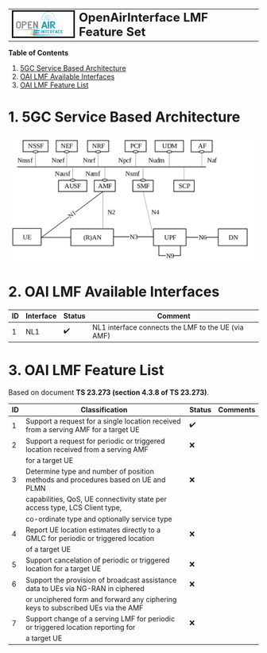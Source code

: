 <table style="border-collapse: collapse; border: none;">
  <tr style="border-collapse: collapse; border: none;">
    <td style="border-collapse: collapse; border: none;">
      <a href="http://www.openairinterface.org/">
         <img src="./images/oai_final_logo.png" alt="" border=3 height=50 width=150>
         </img>
      </a>
    </td>
    <td style="border-collapse: collapse; border: none; vertical-align: center;">
      <b><font size = "5">OpenAirInterface LMF Feature Set</font></b>
    </td>
  </tr>
</table>

**Table of Contents**

1. [5GC Service Based Architecture](#1-5gc-service-based-architecture)
2. [OAI LMF Available Interfaces](#2-oai-lmf-available-interfaces)
3. [OAI LMF Feature List](#3-oai-lmf-feature-list)

# 1. 5GC Service Based Architecture #

![5GC SBA](./images/5gc_sba.png)

# 2. OAI LMF Available Interfaces #

| **ID** | **Interface** | **Status**         | **Comment**                                                               |
| ------ | ------------- | ------------------ | --------------------------------------------------------------------------|
| 1      | NL1           | :heavy_check_mark: | NL1 interface connects the LMF to the UE (via AMF)                        |

# 3. OAI LMF Feature List #

Based on document **TS 23.273 (section 4.3.8 of TS 23.273)**.

|**ID**| **Classification**                                                                     | **Status**   | **Comments** |
| ---- | -------------------------------------------------------------------------------------- | ------------ |--------------|
| 1    | Support a request for a single location received from a serving AMF for a target UE    |:heavy_check_mark:          |              |
| 2    | Support a request for periodic or triggered location received from a serving AMF       | :x:          |              |
|      | for a target UE                                                                        |              |              |
| 3    | Determine type and number of position methods and procedures based on UE and PLMN      | :x:          |              |
|      | capabilities, QoS, UE connectivity state per access type, LCS Client type,             |              |              |
|      | co-ordinate type and optionally service type                                           |              |              |
| 4    | Report UE location estimates directly to a GMLC for periodic or triggered location     | :x:          |              |
|      | of a target UE                                                                         |              |              |
| 5    | Support cancelation of periodic or triggered location for a target UE                  | :x:          |              |
| 6    | Support the provision of broadcast assistance data to UEs via NG-RAN in ciphered       | :x:          |              |
|      | or unciphered form and forward any ciphering keys to subscribed UEs via the AMF        |              |              |
| 7    | Support change of a serving LMF for periodic or triggered location reporting for       | :x:          |              |
|      | a target UE                                                                            |              |              |

      
